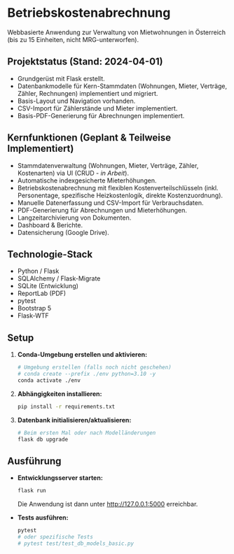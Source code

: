 # Betriebskostenabrechnung

Webbasierte Anwendung zur Verwaltung von Mietwohnungen in Österreich (bis zu 15 Einheiten, nicht MRG-unterworfen).

## Projektstatus (Stand: 2024-04-01)

*   Grundgerüst mit Flask erstellt.
*   Datenbankmodelle für Kern-Stammdaten (Wohnungen, Mieter, Verträge, Zähler, Rechnungen) implementiert und migriert.
*   Basis-Layout und Navigation vorhanden.
*   CSV-Import für Zählerstände und Mieter implementiert.
*   Basis-PDF-Generierung für Abrechnungen implementiert.

## Kernfunktionen (Geplant & Teilweise Implementiert)

*   Stammdatenverwaltung (Wohnungen, Mieter, Verträge, Zähler, Kostenarten) via UI (CRUD - *in Arbeit*).
*   Automatische indexgesicherte Mieterhöhungen.
*   Betriebskostenabrechnung mit flexiblen Kostenverteilschlüsseln (inkl. Personentage, spezifische Heizkostenlogik, direkte Kostenzuordnung).
*   Manuelle Datenerfassung und CSV-Import für Verbrauchsdaten.
*   PDF-Generierung für Abrechnungen und Mieterhöhungen.
*   Langzeitarchivierung von Dokumenten.
*   Dashboard & Berichte.
*   Datensicherung (Google Drive).

## Technologie-Stack

*   Python / Flask
*   SQLAlchemy / Flask-Migrate
*   SQLite (Entwicklung)
*   ReportLab (PDF)
*   pytest
*   Bootstrap 5
*   Flask-WTF

## Setup

1.  **Conda-Umgebung erstellen und aktivieren:**
    ```bash
    # Umgebung erstellen (falls noch nicht geschehen)
    # conda create --prefix ./env python=3.10 -y 
    conda activate ./env
    ```

2.  **Abhängigkeiten installieren:**
    ```bash
    pip install -r requirements.txt
    ```

3.  **Datenbank initialisieren/aktualisieren:**
    ```bash
    # Beim ersten Mal oder nach Modelländerungen
    flask db upgrade
    ```

## Ausführung

*   **Entwicklungsserver starten:**
    ```bash
    flask run
    ```
    Die Anwendung ist dann unter http://127.0.0.1:5000 erreichbar.

*   **Tests ausführen:**
    ```bash
    pytest
    # oder spezifische Tests
    # pytest test/test_db_models_basic.py
    ``` 